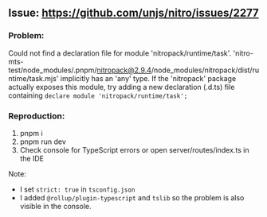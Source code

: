 ## Issue: https://github.com/unjs/nitro/issues/2277

### Problem:

Could not find a declaration file for module 'nitropack/runtime/task'. 'nitro-mts-test/node_modules/.pnpm/nitropack@2.9.4/node_modules/nitropack/dist/runtime/task.mjs' implicitly has an 'any' type.
If the 'nitropack' package actually exposes this module, try adding a new declaration (.d.ts) file containing `declare module 'nitropack/runtime/task';`

### Reproduction:

1. pnpm i
2. pnpm run dev
3. Check console for TypeScript errors or open server/routes/index.ts in the IDE

Note:

- I set `strict: true` in `tsconfig.json`
- I added `@rollup/plugin-typescript` and `tslib` so the problem is also visible in the console.
